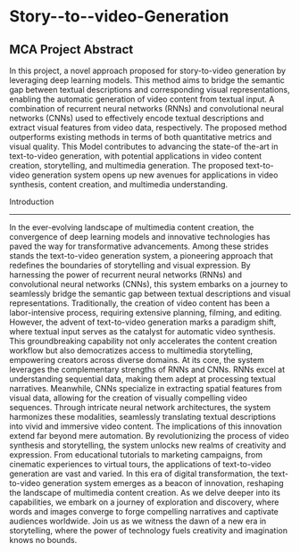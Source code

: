 # Story--to--video-Generation
MCA Project
Abstract
--------------------------------
In this project, a novel approach proposed for story-to-video generation by leveraging deep learning models. This method aims to bridge the semantic gap between textual descriptions and corresponding visual representations, enabling the automatic generation of video content from textual input. A combination of recurrent neural networks (RNNs) and convolutional neural networks (CNNs) used to effectively encode textual descriptions and extract visual features from video data, respectively. The proposed method outperforms existing methods in terms of both quantitative metrics and visual quality. This Model contributes to advancing the state-of the-art in text-to-video generation, with potential applications in video content creation, storytelling, and multimedia generation. The proposed text-to-video generation system opens up new avenues for applications in video synthesis, content creation, and multimedia understanding.

Introduction
_____________________________
In the ever-evolving landscape of multimedia content creation, the convergence of deep learning models and innovative technologies has paved the way for transformative advancements. Among these strides stands the text-to-video generation system, a pioneering approach that redefines the boundaries of storytelling and visual expression. By harnessing the power of recurrent neural networks (RNNs) and convolutional neural networks (CNNs), this system embarks on a journey to seamlessly bridge the semantic gap between textual descriptions and visual representations.
Traditionally, the creation of video content has been a labor-intensive process, requiring extensive planning, filming, and editing. However, the advent of text-to-video generation marks a paradigm shift, where textual input serves as the catalyst for automatic video synthesis. This groundbreaking capability not only accelerates the content creation workflow but also democratizes access to multimedia storytelling, empowering creators across diverse domains.
At its core, the system leverages the complementary strengths of RNNs and CNNs. RNNs excel at understanding sequential data, making them adept at processing textual narratives. Meanwhile, CNNs specialize in extracting spatial features from visual data, allowing for the creation of visually compelling video sequences. Through intricate neural network architectures, the system harmonizes these modalities, seamlessly translating textual descriptions into vivid and immersive video content.
The implications of this innovation extend far beyond mere automation. By revolutionizing the process of video synthesis and storytelling, the system unlocks new realms of creativity and expression. From educational tutorials to marketing campaigns, from cinematic experiences to virtual tours, the applications of text-to-video generation are vast and varied.
In this era of digital transformation, the text-to-video generation system emerges as a beacon of innovation, reshaping the landscape of multimedia content creation. As we delve deeper into its capabilities, we embark on a journey of exploration and discovery, where words and images converge to forge compelling narratives and captivate audiences worldwide. Join us as we witness the dawn of a new era in storytelling, where the power of technology fuels creativity and imagination knows no bounds.



